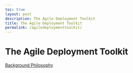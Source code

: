 ```yaml
---
toc: true
layout: post
description: The Agile Deployment Toolkit
title: The Agile Deployment Toolkit
permalink: /agiledeploymenttoolkit/
---
```

# The Agile Deployment Toolkit

[Background Philosophy](/codebreakers/backgroundphilosophy/)
